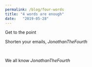 ```yaml
---
permalink: /blog/four-words
title: "4 words are enough"
date:   "2019-05-28"
---
```

Get to the point

<!-- excerpt -->

Shorten your emails, <span class="inline-block transform rotate-6 translate-y-3">_JonathanTheFourth_</span>

<br />

We all know <span class="inline-block transform rotate-6 translate-y-3">_JonathanTheFourth_</span>
